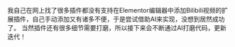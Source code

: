 我自己在网上找了很多插件都没有支持在Elementor编辑器中添加Bilibili视频的扩展插件，自己手动添加又有诸多不便，于是尝试借助AI来实现，没想到居然成功了。
当然插件还有很多细节需要打磨，所以接下来会不断通过AI打磨代码，更新迭代！
